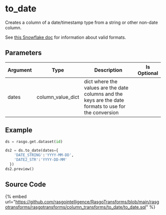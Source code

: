 # to_date

Creates a column of a date/timestamp type from a string or other non-date column.

See [this Snowflake doc](https://docs.snowflake.com/en/user-guide/date-time-input-output.html#about-the-format-specifiers-in-this-section) for information about valid formats.


## Parameters

| Argument |       Type        |                                              Description                                               | Is Optional |
| -------- | ----------------- | ------------------------------------------------------------------------------------------------------ | ----------- |
| dates    | column_value_dict | dict where the values are the date columns and the keys are the date formats to use for the conversion |             |


## Example

```python
ds = rasgo.get.dataset(id)

ds2 = ds.to_date(dates={
    'DATE_STRING':'YYYY-MM-DD',
    'DATE2_STR':'YYYY-DD-MM'
  })
ds2.preview()
```

## Source Code

{% embed url="https://github.com/rasgointelligence/RasgoTransforms/blob/main/rasgotransforms/rasgotransforms/column_transforms/to_date/to_date.sql" %}